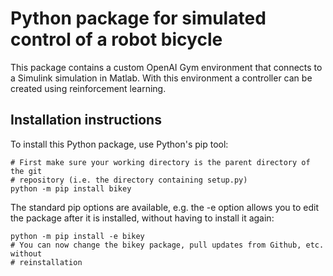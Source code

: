 # Python package for simulated control of a robot bicycle

This package contains a custom OpenAI Gym environment that connects to a 
Simulink simulation in Matlab. With this environment a controller can be 
created using reinforcement learning.

## Installation instructions
To install this Python package, use Python's pip tool:

```
# First make sure your working directory is the parent directory of the git 
# repository (i.e. the directory containing setup.py)
python -m pip install bikey
```

The standard pip options are available, e.g. the -e option allows you to edit 
the package after it is installed, without having to install it again:

```
python -m pip install -e bikey
# You can now change the bikey package, pull updates from Github, etc. without
# reinstallation
```
